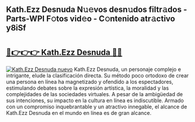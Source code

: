 ## Kath.Ezz Desnuda N𝚞𝚎vos desn𝚞dos filtr𝚊dos - Parts-WPI F𝚘tos vid𝚎o - C𝚘ntenido atr𝚊ctivo y8iSf

# <h2><a href="http://mbd0kg.tromn.icu/?c=Kath.Ezz+Desnuda">🔗👉👉👉 Kath.Ezz Desnuda 🔗🔗</a></h2>

[![Kath.Ezz Desnuda nuevo](https://i.imgur.com/pEAQMta.gif)](http://mbd0kg.tromn.icu/?c=Kath.Ezz+Desnuda)
Kath.Ezz Desnuda, un personaje complejo e intrigante, elude la clasificación directa. Su método poco ortodoxo de crear una persona en línea ha magnetizado y ofendido a los espectadores, estimulando debates sobre la expresión artística, la moralidad y las complejidades de las sociedades virtuales. A pesar de la ambigüedad de sus intenciones, su impacto en la cultura en línea es indiscutible. Armado con un compromiso inquebrantable y un atractivo innegable, el alcance de Kath.Ezz Desnuda en el mundo en línea es de gran alcance.
